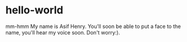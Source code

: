# hello-world
mm-hmm
My name is Asif Henry. You'll soon be able to put a face to the name, you'll hear my voice soon. Don't worry:).
